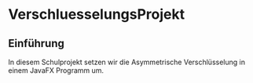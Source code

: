 # VerschluesselungsProjekt

## Einführung

In diesem Schulprojekt setzen wir die Asymmetrische Verschlüsselung in einem JavaFX Programm um. 